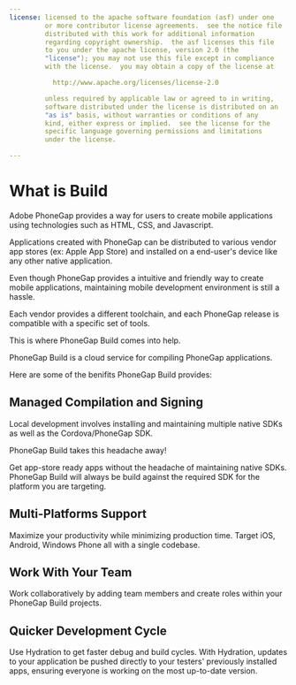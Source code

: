```yaml
---
license: licensed to the apache software foundation (asf) under one
         or more contributor license agreements.  see the notice file
         distributed with this work for additional information
         regarding copyright ownership.  the asf licenses this file
         to you under the apache license, version 2.0 (the
         "license"); you may not use this file except in compliance
         with the license.  you may obtain a copy of the license at

           http://www.apache.org/licenses/license-2.0

         unless required by applicable law or agreed to in writing,
         software distributed under the license is distributed on an
         "as is" basis, without warranties or conditions of any
         kind, either express or implied.  see the license for the
         specific language governing permissions and limitations
         under the license.

---
```


# What is Build

Adobe PhoneGap provides a way for users to create mobile applications using technologies such as HTML, CSS, and Javascript.

Applications created with PhoneGap can be distributed to various vendor app stores (ex: Apple App Store) and installed on a end-user's device like any other native application.

Even though PhoneGap provides a intuitive and friendly way to create mobile applications, maintaining mobile development environment is still a hassle.

Each vendor provides a different toolchain, and each PhoneGap release is compatible with a specific set of tools.

This is where PhoneGap Build comes into help.

PhoneGap Build is a cloud service for compiling PhoneGap applications.

Here are some of the benifits PhoneGap Build provides:

## Managed Compilation and Signing

Local development involves installing and maintaining multiple native SDKs as well as the Cordova/PhoneGap SDK.

PhoneGap Build takes this headache away!

Get app-store ready apps without the headache of maintaining native SDKs. PhoneGap Build  will always be build against the required SDK for the platform
you are targeting.

## Multi-Platforms Support

Maximize your productivity while minimizing production time. Target iOS, Android, Windows Phone all with a single codebase.

## Work With Your Team

Work collaboratively by adding team members and create roles within your PhoneGap Build projects.

## Quicker Development Cycle

Use Hydration to get faster debug and build cycles. With Hydration, updates to your application be pushed directly to your testers' previously installed apps, ensuring everyone is working on the most up-to-date version.

